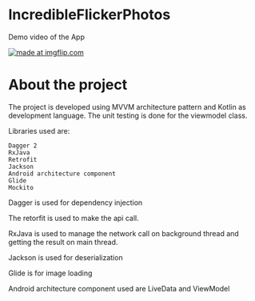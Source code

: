 # IncredibleFlickerPhotos

Demo video of the App

<a href="https://imgflip.com/gif/3gubr0"><img src="https://i.imgflip.com/3gubr0.gif" title="made at imgflip.com"/></a>

# About the project

The project is developed using MVVM architecture pattern and Kotlin as development language.  The unit testing is done for the viewmodel class.

Libraries used are:

    Dagger 2
    RxJava
    Retrofit
    Jackson
    Android architecture component 
    Glide
    Mockito
    

Dagger is used for dependency injection

The retorfit is used to make the api call.

RxJava is used to manage the network call on background thread and getting the result on main thread.

Jackson is used for deserialization 

Glide is for image loading 

Android architecture component used are LiveData and ViewModel


